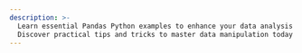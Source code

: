 ```yaml
---
description: >-
  Learn essential Pandas Python examples to enhance your data analysis skills.
  Discover practical tips and tricks to master data manipulation today!
---
```


